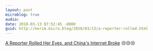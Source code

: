 ```yaml
---
layout: post
microblog: true
audio: 
date: 2018-03-13 07:52:45 -0800
guid: http://kerim.micro.blog/2018/03/13/a-reporter-rolled.html
---
```



[A Reporter Rolled Her Eyes, and China's Internet Broke](http://www.nytimes.com/2018/03/13/world/asia/china-eye-roll-liang-xiangyi.html) 😒😒😒
